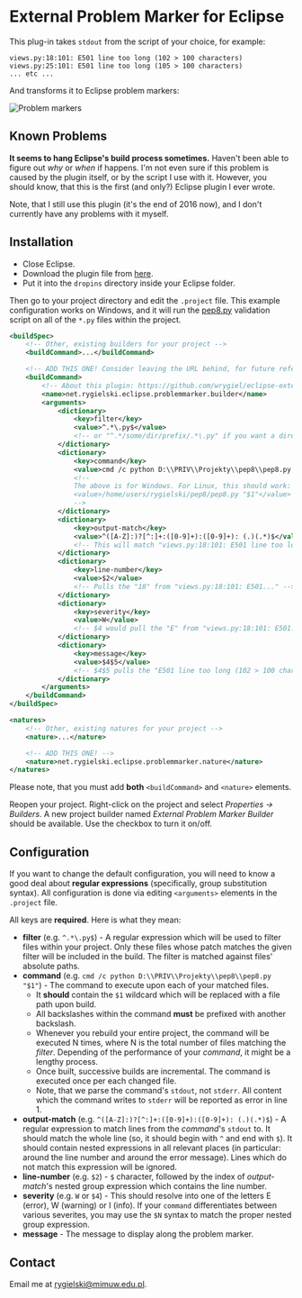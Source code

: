 External Problem Marker for Eclipse
===================================

This plug-in takes `stdout` from the script of your choice, for example:

	views.py:18:101: E501 line too long (102 > 100 characters)
	views.py:25:101: E501 line too long (105 > 100 characters)
	... etc ...

And transforms it to Eclipse problem markers:

![Problem markers](http://i.imgur.com/lJqAr.png)


Known Problems
--------------

**It seems to hang Eclipse's build process sometimes.** Haven't been able to figure out
*why* or *when* if happens. I'm not even sure if this problem is caused by the
plugin itself, or by the script I use with it. However, you should know, that this is
the first (and only?) Eclipse plugin I ever wrote.

Note, that I still use this plugin (it's the end of 2016 now), and I don't currently have
any problems with it myself.


Installation
------------

* Close Eclipse.
* Download the plugin file from
  [here](https://sourceforge.net/projects/eclipse-epm/files/).
* Put it into the `dropins` directory inside your Eclipse folder.

Then go to your project directory and edit the `.project` file.
This example configuration works on Windows, and it will run the
[pep8.py](https://pypi.python.org/pypi/pep8) validation script on all of the
`*.py` files within the project.

```xml
<buildSpec>
	<!-- Other, existing builders for your project -->
	<buildCommand>...</buildCommand>

	<!-- ADD THIS ONE! Consider leaving the URL behind, for future reference. -->
	<buildCommand>
		<!-- About this plugin: https://github.com/wrygiel/eclipse-external-problem-marker -->
		<name>net.rygielski.eclipse.problemmarker.builder</name>
		<arguments>
			<dictionary>
				<key>filter</key>
				<value>^.*\.py$</value>
				<!-- or "^.*/some/dir/prefix/.*\.py" if you want a directory filter -->
			</dictionary>
			<dictionary>
				<key>command</key>
				<value>cmd /c python D:\\PRIV\\Projekty\\pep8\\pep8.py "$1"</value>
				<!--
				The above is for Windows. For Linux, this should work:
				<value>/home/users/rygielski/pep8/pep8.py "$1"</value>
				-->
			</dictionary>
			<dictionary>
				<key>output-match</key>
				<value>^([A-Z]:)?[^:]+:([0-9]+):([0-9]+): (.)(.*)$</value>
				<!-- This will match "views.py:18:101: E501 line too long (102 > 100 characters)" -->
			</dictionary>
			<dictionary>
				<key>line-number</key>
				<value>$2</value>
				<!-- Pulls the "18" from "views.py:18:101: E501..." -->
			</dictionary>
			<dictionary>
				<key>severity</key>
				<value>W</value>
				<!-- $4 would pull the "E" from "views.py:18:101: E501..." -->
			</dictionary>
			<dictionary>
				<key>message</key>
				<value>$4$5</value>
				<!-- $4$5 pulls the "E501 line too long (102 > 100 characters)" -->
			</dictionary>
		</arguments>
	</buildCommand>
</buildSpec>

<natures>
	<!-- Other, existing natures for your project -->
	<nature>...</nature>

	<!-- ADD THIS ONE! -->
	<nature>net.rygielski.eclipse.problemmarker.nature</nature>
</natures>
```

Please note, that you must add **both** `<buildCommand>` and `<nature>` elements.

Reopen your project. Right-click on the project and select *Properties -> Builders*.
A new project builder named *External Problem Marker Builder* should be available.
Use the checkbox to turn it on/off.


Configuration
-------------

If you want to change the default configuration, you will need to know a good deal
about **regular expressions** (specifically, group substitution syntax).
All configuration is done via editing `<arguments>` elements in the `.project` file.

All keys are **required**. Here is what they mean:

  * **filter** (e.g. `^.*\.py$`) - A regular expression which will be used to filter
    files within your project. Only these files whose patch matches the given filter
    will be included in the build. The filter is matched against files' absolute
    paths.
  * **command** (e.g. `cmd /c python D:\\PRIV\\Projekty\\pep8\\pep8.py "$1"`) -
    The command to execute upon each of your matched files.
    * It **should** contain the `$1` wildcard which will be replaced with a
      file path upon build.
    * All backslashes within the command **must** be prefixed with another backslash.
    * Whenever you rebuild your entire project, the command will be executed N times,
      where N is the total number of files matching the *filter*. Depending of the
      performance of your *command*, it might be a lengthy process.
    * Once built, successive builds are incremental. The command is executed once
      per each changed file.
    * Note, that we parse the command's `stdout`, not `stderr`. All content which the
      command writes to `stderr` will be reported as error in line 1.
  * **output-match** (e.g. `^([A-Z]:)?[^:]+:([0-9]+):([0-9]+): (.)(.*)$`) -
    A regular expression to match lines from the *command*'s `stdout` to. It should
    match the whole line (so, it should begin with `^` and end with `$`). It should
    contain nested expressions in all relevant places (in particular: around the
    line number and around the error message). Lines which do not match this
    expression will be ignored.
  * **line-number** (e.g. `$2`) - `$` character, followed by the index of *output-match*'s
  nested group expression which contains the line number.
  * **severity** (e.g. `W` or `$4`) - This should resolve into one of the letters
    E (error), W (warning) or I (info). If your `command` differentiates between
    various severites, you may use the `$N` syntax to match the proper nested group
    expression.
  * **message** - The message to display along the problem marker.


Contact
-------

Email me at rygielski@mimuw.edu.pl.
